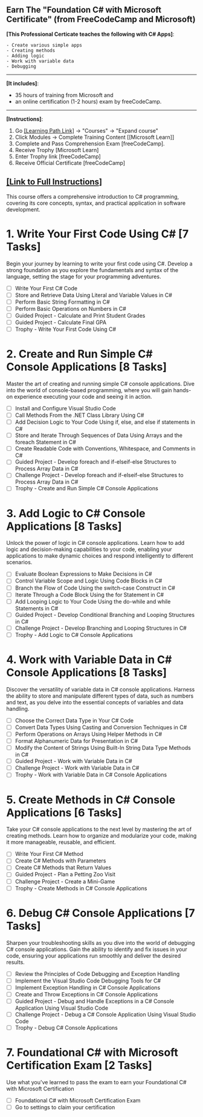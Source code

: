 Earn The "Foundation C# with Microsoft Certificate" (from FreeCodeCamp and Microsoft)
------------

**[This Professional Certicate teaches the following with C# Apps]**:

    - Create various simple apps
    - Creating methods
    - Adding logic
    - Work with variable data
    - Debugging

------------

**[It includes]**:
- 35 hours of training from Microsoft and 
- an online certification (1-2 hours) exam by freeCodeCamp. 

------------

**[Instructions]**:
1. Go [[Learning Path Link]](https://www.freecodecamp.org/learn/foundational-c-sharp-with-microsoft/) -> "Courses" -> "Expand course"
3. Click Modules -> Complete Training Content [[Microsoft Learn]]
4. Complete and Pass Comprehension Exam [freeCodeCamp].
5. Receive Trophy [Microsoft Learn]
6. Enter Trophy link [freeCodeCamp]
7. Receive Official Certificate [freeCodeCamp]

**[[Link to Full Instructions]](https://www.freecodecamp.org/news/free-microsoft-c-sharp-certification/)**  
------------

This course offers a comprehensive introduction to C# programming, covering its core concepts, syntax, and practical application in software development.

# 1. Write Your First Code Using C# [7 Tasks]
Begin your journey by learning to write your first code using C#. Develop a strong foundation as you explore the fundamentals and syntax of the language, setting the stage for your programming adventures.

- [ ] Write Your First C# Code
- [ ] Store and Retrieve Data Using Literal and Variable Values in C#
- [ ] Perform Basic String Formatting in C#
- [ ] Perform Basic Operations on Numbers in C#
- [ ] Guided Project - Calculate and Print Student Grades
- [ ] Guided Project - Calculate Final GPA
- [ ] Trophy - Write Your First Code Using C#

# 2. Create and Run Simple C# Console Applications [8 Tasks]
Master the art of creating and running simple C# console applications. Dive into the world of console-based programming, where you will gain hands-on experience executing your code and seeing it in action.

- [ ] Install and Configure Visual Studio Code
- [ ] Call Methods From the .NET Class Library Using C#
- [ ] Add Decision Logic to Your Code Using if, else, and else if statements in C#
- [ ] Store and Iterate Through Sequences of Data Using Arrays and the foreach Statement in C#
- [ ] Create Readable Code with Conventions, Whitespace, and Comments in C#
- [ ] Guided Project - Develop foreach and if-elseif-else Structures to Process Array Data in C#
- [ ] Challenge Project - Develop foreach and if-elseif-else Structures to Process Array Data in C#
- [ ] Trophy - Create and Run Simple C# Console Applications

# 3. Add Logic to C# Console Applications [8 Tasks]
Unlock the power of logic in C# console applications. Learn how to add logic and decision-making capabilities to your code, enabling your applications to make dynamic choices and respond intelligently to different scenarios.

- [ ] Evaluate Boolean Expressions to Make Decisions in C#
- [ ] Control Variable Scope and Logic Using Code Blocks in C#
- [ ] Branch the Flow of Code Using the switch-case Construct in C#
- [ ] Iterate Through a Code Block Using the for Statement in C#
- [ ] Add Looping Logic to Your Code Using the do-while and while Statements in C#
- [ ] Guided Project - Develop Conditional Branching and Looping Structures in C#
- [ ] Challenge Project - Develop Branching and Looping Structures in C#
- [ ] Trophy - Add Logic to C# Console Applications

# 4. Work with Variable Data in C# Console Applications [8 Tasks]
Discover the versatility of variable data in C# console applications. Harness the ability to store and manipulate different types of data, such as numbers and text, as you delve into the essential concepts of variables and data handling.

- [ ] Choose the Correct Data Type in Your C# Code
- [ ] Convert Data Types Using Casting and Conversion Techniques in C#
- [ ] Perform Operations on Arrays Using Helper Methods in C#
- [ ] Format Alphanumeric Data for Presentation in C#
- [ ] Modify the Content of Strings Using Built-In String Data Type Methods in C#
- [ ] Guided Project - Work with Variable Data in C#
- [ ] Challenge Project - Work with Variable Data in C#
- [ ] Trophy - Work with Variable Data in C# Console Applications

# 5. Create Methods in C# Console Applications [6 Tasks]
Take your C# console applications to the next level by mastering the art of creating methods. Learn how to organize and modularize your code, making it more manageable, reusable, and efficient.

- [ ] Write Your First C# Method
- [ ] Create C# Methods with Parameters
- [ ] Create C# Methods that Return Values
- [ ] Guided Project - Plan a Petting Zoo Visit
- [ ] Challenge Project - Create a Mini-Game
- [ ] Trophy - Create Methods in C# Console Applications

# 6. Debug C# Console Applications [7 Tasks]
Sharpen your troubleshooting skills as you dive into the world of debugging C# console applications. Gain the ability to identify and fix issues in your code, ensuring your applications run smoothly and deliver the desired results.

- [ ] Review the Principles of Code Debugging and Exception Handling
- [ ] Implement the Visual Studio Code Debugging Tools for C#
- [ ] Implement Exception Handling in C# Console Applications
- [ ] Create and Throw Exceptions in C# Console Applications
- [ ] Guided Project - Debug and Handle Exceptions in a C# Console Application Using Visual Studio Code
- [ ] Challenge Project - Debug a C# Console Application Using Visual Studio Code
- [ ] Trophy - Debug C# Console Applications

# 7. Foundational C# with Microsoft Certification Exam [2 Tasks]
Use what you've learned to pass the exam to earn your Foundational C# with Microsoft Certification

- [ ] Foundational C# with Microsoft Certification Exam
- [ ] Go to settings to claim your certification
